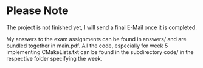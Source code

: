 <h1>Please Note</h1>
The project is not finished yet, I will send a final E-Mail once it is completed.

My answers to the exam assignments can be found in answers/ and are bundled together in main.pdf. All the code, especially for week 5 implementing CMakeLists.txt can be found in the subdirectory code/ in the respective folder specifying the week.